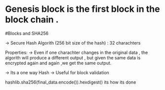 # Genesis block is the first block in the block chain . 

#Blocks and SHA256 

-> Secure Hash Algorith (256 bit size of the hash) : 32 charachters

Properties:
-> Even if one charachter changes in the original data , the algorith will produce a different output , but given the same data is encrypted again and again ,we get the same output.

-> Its a one way Hash 
-> Useful for block validation 

hashlib.sha256(final_data.encode()).hexdigest() its how its done 